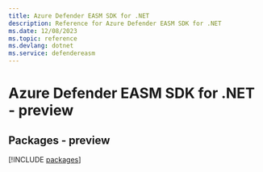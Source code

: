 ```yaml
---
title: Azure Defender EASM SDK for .NET
description: Reference for Azure Defender EASM SDK for .NET
ms.date: 12/08/2023
ms.topic: reference
ms.devlang: dotnet
ms.service: defendereasm
---
```

# Azure Defender EASM SDK for .NET - preview
## Packages - preview
[!INCLUDE [packages](defender-easm-index.md)]